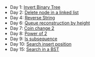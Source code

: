 - Day 1: [Invert Binary Tree](https://github.com/dgharsallah/leetcode-solutions/blob/master/June%20leetcoding%20challenge/Day%201%20-%20Invert%20binary%20tree.py)
- Day 2: [Delete node in a linked list](https://github.com/dgharsallah/leetcode-solutions/blob/master/June%20leetcoding%20challenge/Day%202%20-%20Delete%20node%20in%20a%20linked%20list.py)
- Day 4: [Reverse String](https://github.com/dgharsallah/leetcode-solutions/blob/master/June%20leetcoding%20challenge/Day%204%20-%20Reverse%20string.py)
- Day 6: [Queue reconstruction by height](https://github.com/dgharsallah/leetcode-solutions/blob/master/June%20leetcoding%20challenge/Day%206%20-%20Queue%20reconstruction%20by%20height.cpp)
- Day 7: [Coin change 2](https://github.com/dgharsallah/leetcode-solutions/blob/master/June%20leetcoding%20challenge/Day%207%20-%20Coin%20change%202.py)
- Day 8: [Power of 2](https://github.com/dgharsallah/leetcode-solutions/blob/master/June%20leetcoding%20challenge/Day%208%20-%20Power%20of%20two.py)
- Day 9: [Is subsequence](https://github.com/dgharsallah/leetcode-solutions/blob/master/June%20leetcoding%20challenge/Day%209%20-%20Is%20subsequence.py)
- Day 10: [Search insert position](https://github.com/dgharsallah/leetcode-solutions/blob/master/June%20leetcoding%20challenge/Day%2010%20-%20Search%20insert%20position.py)
- Day 15: [Search in a BST](https://github.com/dgharsallah/leetcode-solutions/blob/master/June%20leetcoding%20challenge/Day%2015%20-%20Search%20in%20a%20BST.py)
